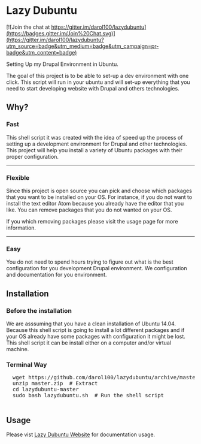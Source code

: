 Lazy Dubuntu
===========

[![Join the chat at https://gitter.im/darol100/lazydubuntu](https://badges.gitter.im/Join%20Chat.svg)](https://gitter.im/darol100/lazydubuntu?utm_source=badge&utm_medium=badge&utm_campaign=pr-badge&utm_content=badge)

Setting Up my Drupal Environment in Ubuntu.

The goal of this project is to be able to set-up a dev environment with one
click. This script will run in your ubuntu and will set-up everything that you
need to start developing website with Drupal and others technologies.

## Why?
### Fast
This shell script it was created with the idea of speed up the process of setting up a development
environment for Drupal and other technologies. This project will help you install
a variety of Ubuntu packages with their proper configuration.

-------------------------

### Flexible
Since this project is open source you can pick and choose which packages that you want to be installed
on your OS. For instance, if you do not want to install the text editor Atom because
you already have the editor that you like. You can remove packages that you do not wanted on your OS.

If you which removing packages please visit the usage page for more information.

-------------------------

### Easy
You do not need to spend hours trying to figure out what is the best configuration
for you development Drupal environment. We configuration and documentation for you environment.


## Installation
### Before the installation

We are asssuming that you have a clean installation of Ubuntu 14.04. Because this shell script is going to install a lot different packages and if your OS already have some packages with configuration it might be lost. This shell script it can be install either on a computer and/or virtual machine.

### Terminal Way

  <pre>
  wget https://github.com/darol100/lazydubuntu/archive/master.zip # Download Lazy Dubuntu
  unzip master.zip  # Extract
  cd lazydubuntu-master
  sudo bash lazydubuntu.sh  # Run the shell script
  </pre>



## Usage
Please vist [Lazy Dubuntu Website](http://lazydubuntu.com/#usage "Lazy Dubuntu Website") for documentation usage. 
